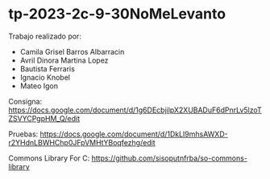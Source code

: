 # tp-2023-2c-9-30NoMeLevanto
Trabajo realizado por:
- Camila Grisel Barros Albarracin
- Avril Dinora Martina Lopez
- Bautista Ferraris
- Ignacio Knobel
- Mateo Igon

Consigna: https://docs.google.com/document/d/1g6DEcbjilpX2XUBADuF6dPnrLv5lzoTZSVYCPgpHM_Q/edit

Pruebas: https://docs.google.com/document/d/1DkLI9mhsAWXD-r2YHdnLBWHChp0JFpVMHtYBoqfezhg/edit

Commons Library For C: https://github.com/sisoputnfrba/so-commons-library
